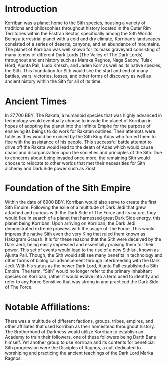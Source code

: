 # Introduction

Korriban was a planet home to the Sith species, housing a variety of traditions and philosophies throughout history located in the Outer Rim Territories within the Esstran Sector, specifically among the Sith Worlds.
Being a terrestrial planet with a cold and dry climate, Korriban’s landscapes consisted of a series of deserts, canyons, and an abundance of mountains.
The planet of Korriban was well known for its mass graveyard consisting of many tombs of different Dark Lords (The Valley of The Dark Lords) throughout ancient history such as Maraka Ragnos, Naga Sadow, Tulak Hord, Ajunta Pall, Ludo Kressh, and Jaden Korr as well as its native species, the Sith.
This foundation for Sith would see the start and end of many battles, wars, victories, losses, and other forms of discovery as well as ancient history within the Sith for all of its time.

# Ancient Times

In 27,700 BBY, The Rakata, a humanoid species that was highly advanced in technology would eventually choose to invade the planet of Korriban in hopes of adopting the planet into the Infinite Empire for the purpose of enslaving its beings to do work for Rakatan outlines.
Their attempts were futile as they would be excised by the Sith King Adas who forced them to flee with the assistance of his people.
This successful battle attempt to drive off the Rakata would lead to the death of Adas which would cause chaos and disorganization upon the societies and principles of the Sith.
Due to concerns about being invaded once more, the remaining Sith would choose to relocate to other worlds that met their necessities for Sith alchemy and Dark Side power such as Ziost.

# Foundation of the Sith Empire

Within the date of 6900 BBY, Korriban would also serve to create the first Sith Empire.
Following the exile of a multitude of Dark Jedi that grew attached and curious with the Dark Side of The Force and its nature, they would flee in search of a planet that harnessed great Dark Side energy, this planet being Korriban.
Upon arriving on Korriban, the Dark Jedi demonstrated extreme prowess with the usage of The Force.
This would impress the native Sith even the very King that ruled them known as Hakagram Graush.
It is for these reasons that the Sith were deceived by the Dark Jedi, being easily impressed and essentially praising them for their power.
This set of events would lead to the rise of a new Sith’ari, known as Ajunta Pall.
Though, the Sith would still see many benefits in technology and other forms of biological advancement through interbreeding with the Dark Jedi.
With his status as the newer Dark Lord, Ajunta Pall established a Sith Empire.
The term, “Sith” would no longer refer to the primary inhabitant species on Korriban, rather it would evolve into a term used to identify and refer to any Force Sensitive that was strong in and practiced the Dark Side of The Force.

# Notable Affiliations:

There was a multitude of different factions, groups, tribes, empires, and other affiliates that used Korriban as their homestead throughout history.
The Brotherhood of Darkness would utilize Korriban to establish an Academy to train their followers, one of these followers being Darth Bane himself.
Yet another group to use Korriban and its contents for beneficial Sith progression were the Disciples of Ragnos, a cult dedicated to worshiping and practicing the ancient teachings of the Dark Lord Marka Ragnos.
